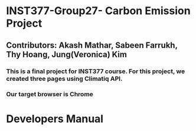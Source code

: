 # INST377-Group27- Carbon Emission Project
## Contributors: Akash Mathar, Sabeen Farrukh, Thy Hoang, Jung(Veronica) Kim
### This is a final project for INST377 course. For this project, we created three pages using Climatiq API. 

### Our target browser is Chrome



# Developers Manual 
## 
